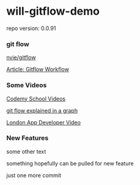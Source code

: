 # will-gitflow-demo

repo version: 0.0.91

### git flow

[nvie/gitflow](https://github.com/nvie/gitflow)

[Article: Gitflow Workflow](https://www.atlassian.com/git/tutorials/comparing-workflows/gitflow-workflow)

### Some Videos

[Codemy School Videos](https://www.youtube.com/watch?v=uUuTYDg9XoI&list=PLjQo0sojbbxVHcVN4h9DMu6U6spKk21uP&index=1&ab_channel=CodemySchool)

[git flow explained in a graph](https://www.youtube.com/watch?v=1SXpE08hvGs&ab_channel=Devchild)

[London App Developer Video](https://www.youtube.com/watch?v=BYrt6luynCI&ab_channel=LondonAppDeveloper)

### New Features

some other text

something hopefully can be pulled for new feature

just one more commit